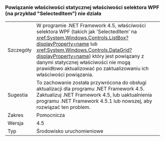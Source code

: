### <a name="binding-a-wpf-selector-property-such-as-selecteditem-to-a-static-property-does-not-work"></a>Powiązanie właściwości statycznej właściwości selektora WPF (na przykład "SelectedItem") nie działa

|   |   |
|---|---|
|Szczegóły|W programie .NET Framework 4.5, właściwości selektora WPF (takich jak &#39;SelectedItem&#39; na <xref:System.Windows.Controls.ListBox?displayProperty=name> lub <xref:System.Windows.Controls.DataGrid?displayProperty=name>) który jest powiązany z danymi statycznej właściwości nie mogą prawidłowo aktualizować po zaktualizowaniu ich właściwości powiązania.|
|Sugestia|To zachowanie została przywrócona do obsługi aktualizacji dla programu .NET Framework 4.5. Zaktualizuj .NET Framework 4.5, lub uaktualnienia programu .NET Framework 4.5.1 lub nowszej, aby rozwiązać ten problem.|
|Zakres|Pomocnicza|
|Wersja|4.5|
|Typ|Środowisko uruchomieniowe|

